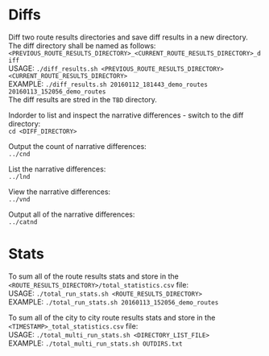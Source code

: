# Diffs  
Diff two route results directories and save diff results in a new directory. The diff directory shall be named as follows: `<PREVIOUS_ROUTE_RESULTS_DIRECTORY>_<CURRENT_ROUTE_RESULTS_DIRECTORY>_diff`  
USAGE: `./diff_results.sh <PREVIOUS_ROUTE_RESULTS_DIRECTORY> <CURRENT_ROUTE_RESULTS_DIRECTORY>`  
EXAMPLE:  `./diff_results.sh 20160112_181443_demo_routes 20160113_152056_demo_routes`  
The diff results are stred in the `TBD` directory.  
  
Indorder to list and inspect the narrative differences - switch to the diff directory:  
`cd <DIFF_DIRECTORY>`  
  
Output the count of narrative differences:  
`../cnd`  
  
List the narrative differences:  
`../lnd`  
  
View the narrative differences:  
`../vnd`  
  
Output all of the narrative differences:  
`../catnd`  
  
# Stats  
To sum all of the route results stats and store in the `<ROUTE_RESULTS_DIRECTORY>/total_statistics.csv` file:  
USAGE: `./total_run_stats.sh <ROUTE_RESULTS_DIRECTORY>`  
EXAMPLE: `./total_run_stats.sh 20160113_152056_demo_routes`  
  
To sum all of the city to city route results stats and store in the `<TIMESTAMP>_total_statistics.csv` file:  
USAGE: `./total_multi_run_stats.sh <DIRECTORY_LIST_FILE>`  
EXAMPLE: `./total_multi_run_stats.sh OUTDIRS.txt`  
  

